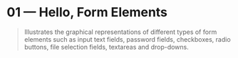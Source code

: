 # 01 &mdash; Hello, Form Elements
> Illustrates the graphical representations of different types of form elements such as input text fields, password fields, checkboxes, radio buttons, file selection fields, textareas and drop-downs.